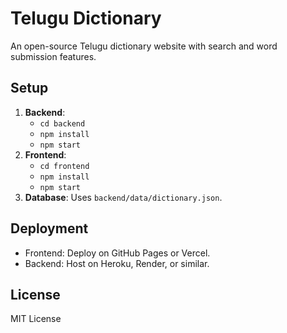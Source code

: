 # Telugu Dictionary

An open-source Telugu dictionary website with search and word submission features.

## Setup
1. **Backend**:
   - `cd backend`
   - `npm install`
   - `npm start`
2. **Frontend**:
   - `cd frontend`
   - `npm install`
   - `npm start`
3. **Database**: Uses `backend/data/dictionary.json`.

## Deployment
- Frontend: Deploy on GitHub Pages or Vercel.
- Backend: Host on Heroku, Render, or similar.

## License
MIT License
